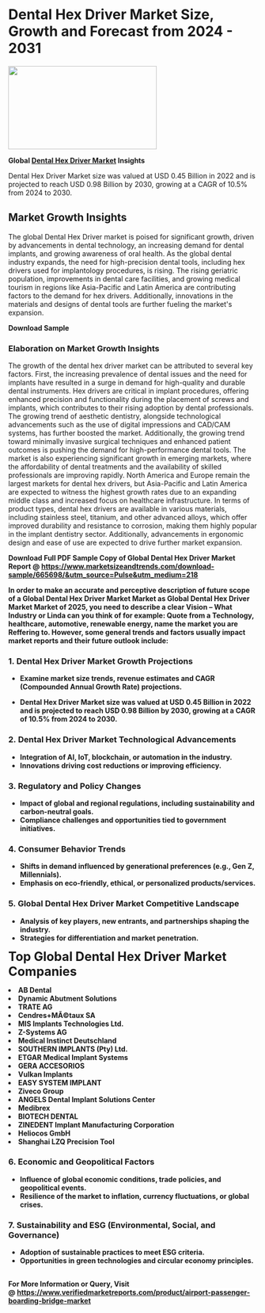 <H1>Dental Hex Driver Market Size, Growth and Forecast from 2024 - 2031</H1><img class="aligncenter size-medium wp-image-584254" src="https://thirdeyenews.in/wp-content/uploads/2024/09/Global-Market-Research-300x168.jpeg" alt="" width="300" height="168" /><p><strong>Global&nbsp;<a href="https://www.marketsizeandtrends.com/download-sample/665698/&amp;utm_source=Pulse&amp;utm_medium=218">Dental Hex Driver Market</a> Insights</strong></p><p>Dental Hex Driver Market size was valued at USD 0.45 Billion in 2022 and is projected to reach USD 0.98 Billion by 2030, growing at a CAGR of 10.5% from 2024 to 2030.</p><p><h2>Market Growth Insights</h2> <p>The global Dental Hex Driver market is poised for significant growth, driven by advancements in dental technology, an increasing demand for dental implants, and growing awareness of oral health. As the global dental industry expands, the need for high-precision dental tools, including hex drivers used for implantology procedures, is rising. The rising geriatric population, improvements in dental care facilities, and growing medical tourism in regions like Asia-Pacific and Latin America are contributing factors to the demand for hex drivers. Additionally, innovations in the materials and designs of dental tools are further fueling the market's expansion.</p> <p><strong>Download Sample</strong></p> <h3>Elaboration on Market Growth Insights</h3> <p>The growth of the dental hex driver market can be attributed to several key factors. First, the increasing prevalence of dental issues and the need for implants have resulted in a surge in demand for high-quality and durable dental instruments. Hex drivers are critical in implant procedures, offering enhanced precision and functionality during the placement of screws and implants, which contributes to their rising adoption by dental professionals. The growing trend of aesthetic dentistry, alongside technological advancements such as the use of digital impressions and CAD/CAM systems, has further boosted the market. Additionally, the growing trend toward minimally invasive surgical techniques and enhanced patient outcomes is pushing the demand for high-performance dental tools. The market is also experiencing significant growth in emerging markets, where the affordability of dental treatments and the availability of skilled professionals are improving rapidly. North America and Europe remain the largest markets for dental hex drivers, but Asia-Pacific and Latin America are expected to witness the highest growth rates due to an expanding middle class and increased focus on healthcare infrastructure. In terms of product types, dental hex drivers are available in various materials, including stainless steel, titanium, and other advanced alloys, which offer improved durability and resistance to corrosion, making them highly popular in the implant dentistry sector. Additionally, advancements in ergonomic design and ease of use are expected to drive further market expansion. <p><strong></p><p><span class=""><strong>Download Full PDF Sample Copy of Global Dental Hex Driver Market Report</strong> @ <a href="https://www.marketsizeandtrends.com/download-sample/665698/&amp;utm_source=Pulse&amp;utm_medium=218" target="_blank">https://www.marketsizeandtrends.com/download-sample/665698/&amp;utm_source=Pulse&amp;utm_medium=218</a></span></p><p>In order to make an accurate and perceptive description of future scope of a Global&nbsp;Dental Hex Driver Market Market as Global&nbsp;Dental Hex Driver Market Market of 2025, you need to describe a clear Vision &ndash; What Industry or Linda can you think of for example: Quote from a Technology, healthcare, automotive, renewable energy, name the market you are Reffering to. However, some general trends and factors usually impact market reports and their future outlook include:</p><h3>1.&nbsp;<strong>Dental Hex Driver Market Growth Projections</strong></h3><ul><li>Examine market size trends, revenue estimates and CAGR (Compounded Annual Growth Rate) projections.</li><li><p>Dental Hex Driver Market size was valued at USD 0.45 Billion in 2022 and is projected to reach USD 0.98 Billion by 2030, growing at a CAGR of 10.5% from 2024 to 2030.</p></li></ul><h3>2.&nbsp;<strong>Dental Hex Driver Market Technological Advancements</strong></h3><ul><li>Integration of AI, IoT, blockchain, or automation in the industry.</li><li>Innovations driving cost reductions or improving efficiency.</li></ul><h3>3.&nbsp;<strong>Regulatory and Policy Changes</strong></h3><ul><li>Impact of global and regional regulations, including sustainability and carbon-neutral goals.</li><li>Compliance challenges and opportunities tied to government initiatives.</li></ul><h3>4.&nbsp;<strong>Consumer Behavior Trends</strong></h3><ul><li>Shifts in demand influenced by generational preferences (e.g., Gen Z, Millennials).</li><li>Emphasis on eco-friendly, ethical, or personalized products/services.</li></ul><h3>5.&nbsp;<strong>Global Dental Hex Driver Market Competitive Landscape</strong></h3><ul><li>Analysis of key players, new entrants, and partnerships shaping the industry.</li><li>Strategies for differentiation and market penetration.</li></ul><p data-pm-slice="1 1 []"><span style="color: inherit; font-family: inherit; font-size: 25px;">Top Global Dental Hex Driver Market Companies</span></p><div class="" data-test-id=""><p><li>AB Dental</li><li> Dynamic Abutment Solutions</li><li> TRATE AG</li><li> Cendres+MÃ©taux SA</li><li> MIS Implants Technologies Ltd.</li><li> Z-Systems AG</li><li> Medical Instinct Deutschland</li><li> SOUTHERN IMPLANTS (Pty) Ltd.</li><li> ETGAR Medical Implant Systems</li><li> GERA ACCESORIOS</li><li> Vulkan Implants</li><li> EASY SYSTEM IMPLANT</li><li> Ziveco Group</li><li> ANGELS Dental Implant Solutions Center</li><li> Medibrex</li><li> BIOTECH DENTAL</li><li> ZINEDENT Implant Manufacturing Corporation</li><li> Heliocos GmbH</li><li> Shanghai LZQ Precision Tool</li></p></div><h3>6.&nbsp;<strong>Economic and Geopolitical Factors</strong></h3><ul><li>Influence of global economic conditions, trade policies, and geopolitical events.</li><li>Resilience of the market to inflation, currency fluctuations, or global crises.</li></ul><h3>7.&nbsp;<strong>Sustainability and ESG (Environmental, Social, and Governance)</strong></h3><ul><li>Adoption of sustainable practices to meet ESG criteria.</li><li>Opportunities in green technologies and circular economy principles.</li></ul><h2><strong style="font-size: 14px;">For More Information or Query, Visit @&nbsp;</strong><a style="background-color: #ffffff; font-size: 14px;" href="https://www.marketsizeandtrends.com/report/dental-hex-driver-market/" target="_blank">https://www.verifiedmarketreports.com/product/airport-passenger-boarding-bridge-market</a></h2>
